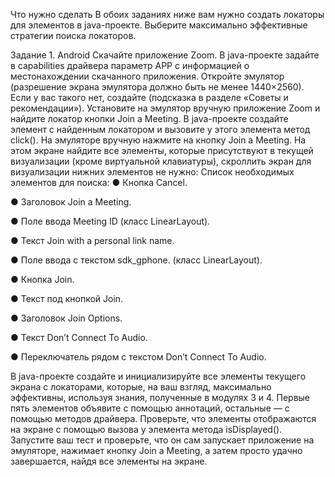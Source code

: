 Что нужно сделать
В обоих заданиях ниже вам нужно создать локаторы для элементов в java-проекте. Выберите максимально эффективные стратегии поиска локаторов.

Задание 1. Android
Скачайте приложение Zoom.
В java-проекте задайте в capabilities драйвера параметр APP с информацией о местонахождении скачанного приложения.
Откройте эмулятор (разрешение экрана эмулятора должно быть не менее 1440×2560). Если у вас такого нет, создайте (подсказка в разделе «Советы и рекомендации»).
Установите на эмулятор вручную приложение Zoom и найдите локатор кнопки Join a Meeting.
В java-проекте создайте элемент с найденным локатором и вызовите у этого элемента метод click().
На эмуляторе вручную нажмите на кнопку Join a Meeting.
На этом экране найдите все элементы, которые присутствуют в текущей визуализации (кроме виртуальной клавиатуры), скроллить экран для визуализации нижних элементов не нужно: Список необходимых элементов для поиска:
● Кнопка Cancel.

● Заголовок Join a Meeting.

● Поле ввода Meeting ID (класс LinearLayout).

● Текст Join with a personal link name.

● Поле ввода с текстом sdk_gphone. (класс LinearLayout).

● Кнопка Join.

● Текст под кнопкой Join.

● Заголовок Join Options.

● Текст Don’t Connect To Audio.

● Переключатель рядом с текстом Don’t Connect To Audio.

В java-проекте создайте и инициализируйте все элементы текущего экрана с локаторами, которые, на ваш взгляд, максимально эффективны, используя знания, полученные в модулях 3 и 4.
Первые пять элементов объявите с помощью аннотаций, остальные — с помощью методов драйвера.
Проверьте, что элементы отображаются на экране с помощью вызова у элемента метода isDisplayed().
Запустите ваш тест и проверьте, что он сам запускает приложение на эмуляторе, нажимает кнопку Join a Meeting, а затем просто удачно завершается, найдя все элементы на экране.
